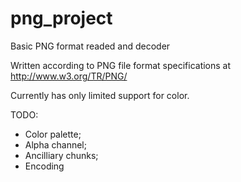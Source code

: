 png_project
===========

Basic PNG format readed and decoder

Written according to PNG file format specifications at http://www.w3.org/TR/PNG/

Currently has only limited support for color.

TODO:
 * Color palette;
 * Alpha channel;
 * Ancilliary chunks;
 * Encoding
